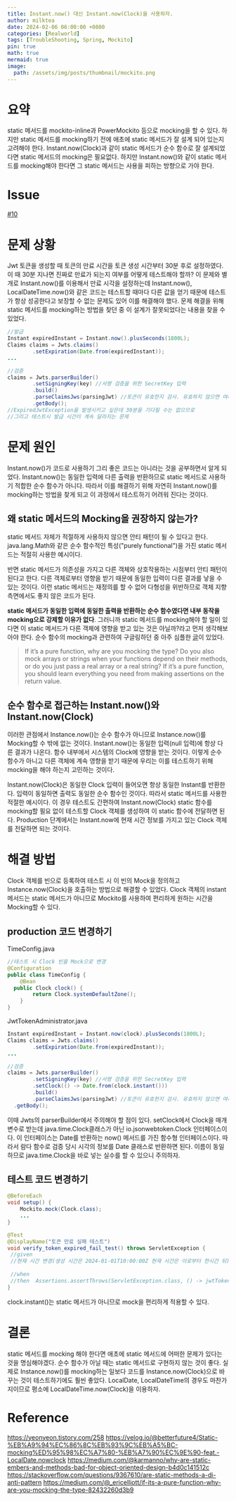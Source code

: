 ```yaml
---
title: Instant.now() 대신 Instant.now(Clock)을 사용하자.
author: milktea
date: 2024-02-06 06:00:00 +0800
categories: [Realworld]
tags: [TroubleShooting, Spring, Mockito]
pin: true
math: true
mermaid: true
image:
  path: /assets/img/posts/thumbnail/mockito.png
---
```



# 요약
static 메서드를 mockito-inline과 PowerMockito 등으로 mocking을 할 수 있다.
하지만 static 메서드를 mocking하기 전에 애초에 static 메서드가 잘 설계 되어 있는지 고려해야 한다.
Instant.now(Clock)과 같이 static 메서드가 순수 함수로 잘 설계되었다면 static 메서드의 mocking은 필요없다.
하지만 Instant.now()와 같이 static 메서드를 mocking해야 한다면 그 static 메서드는 사용을 피하는 방향으로 가야 한다.

# Issue
[#10](https://github.com/MilkTea24/realworld-backend/issues/10)

# 문제 상황
Jwt 토큰을 생성할 때 토큰의 만료 시간을 토큰 생성 시간부터 30분 후로 설정하였다.
이 때 30분 지나면 진짜로 만료가 되는지 여부를 어떻게 테스트해야 할까?
이 문제와 별개로 Instant.now()를 이용해서 만료 시각을 설정하는데 Instant.now(), LocalDateTime.now()와 같은 코드는 테스트할 때마다 다른 값을 얻기 때문에 테스트가 항상 성공한다고 보장할 수 없는 문제도 있어 이를 해결해야 했다.
문제 해결을 위해 static 메서드를 mocking하는 방법을 찾던 중 이 설계가 잘못되었다는 내용을 찾을 수 있었다.
```java
//발급
Instant expiredInstant = Instant.now().plusSeconds(1800L);  
Claims claims = Jwts.claims()  
        .setExpiration(Date.from(expiredInstant));
...

//검증
claims = Jwts.parserBuilder()  
        .setSigningKey(key) //서명 검증을 위한 SecretKey 입력  
        .build()  
        .parseClaimsJws(parsingJwt) //토큰이 유효한지 검사. 유효하지 않으면 여러 종류 예외 발생  
	    .getBody();
//ExpiredJwtException을 발생시키고 싶은데 30분을 기다릴 수는 없으므로 
//그리고 테스트시 발급 시간이 계속 달라지는 문제
```

# 문제 원인
Instant.now()가 코드로 사용하기 그리 좋은 코드는 아니라는 것을 공부하면서 알게 되었다.
Instant.now()는 동일한 입력에 다른 출력을 반환하므로 static 메서드로 사용하기 적합한 순수 함수가 아니다.
따라서 이를 해결하기 위해 자연히 Instant.now()를 mocking하는 방법을 찾게 되고 이 과정에서 테스트하기 어려워 진다는 것이다.

## 왜 static 메서드의 Mocking을 권장하지 않는가?
static 메서드 자체가 적절하게 사용하지 않으면 안티 패턴이 될 수 있다고 한다.
java.lang.Math와 같은 순수 함수적인 특성("purely functional")을 가진 static 메서드는 적절히 사용한 예시이다.

반면 static 메서드가 의존성을 가지고 다른 객체와 상호작용하는 시점부터 안티 패턴이 된다고 한다.
다른 객체로부터 영향을 받기 때문에 동일한 입력이 다른 결과를 낳을 수 있는 것이다.
이런 static 메서드는 재정의를 할 수 없어 다형성을 위반하므로 객체 지향 측면에서도 좋지 않은 코드가 된다.

**static 메서드가 동일한 입력에 동일한 출력을 반환하는 순수 함수였다면 내부 동작을 mocking으로 강제할 이유가 없다**.
그러니까 static 메서드를 mocking해야 할 일이 있다면 이 static 메서드가 다른 객체에 영향을 받고 있는 것은 아닐까?라고 먼저 생각해보아야 한다.
순수 함수의 mocking과 관련하여 구글링하던 중 아주 심플한 [글](https://medium.com/@_ericelliott/if-its-a-pure-function-why-are-you-mocking-the-type-82432260d3b9)이 있었다.

> If it’s a pure function, why are you mocking the type? Do you also mock arrays or strings when your functions depend on their methods, or do you just pass a real array or a real string? If it’s a pure function, you should learn everything you need from making assertions on the return value.

## 순수 함수로 접근하는 Instant.now()와 Instant.now(Clock)
이러한 관점에서 Instance.now()는 순수 함수가 아니므로 Instance.now()를 Mocking할 수 밖에 없는 것이다.
Instant.now()는 동일한 입력(null 입력)에 항상 다른 결과가 나온다.
함수 내부에서 시스템의 Clock에 영향을 받는 것이다.
이렇게 순수 함수가 아니고 다른 객체에 계속 영향을 받기 때문에 우리는 이를 테스트하기 위해 mocking을 해야 하는지 고민하는 것이다.

Instant.now(Clock)은 동일한 Clock 입력이 들어오면 항상 동일한 Instant를 반환한다.
입력이 동일하면 출력도 동일한 순수 함수인 것이다.
따라서 static 메서드를 사용한 적절한 예시이다.
이 경우 테스트도 간편하여 Instant.now(Clock) static 함수를 mocking할 필요 없이 테스트할 Clock 객체를 생성하여 이 static 함수에 전달하면 된다.
Production 단계에서는 Instant.now에 현재 시간 정보를 가지고 있는 Clock 객체를 전달하면 되는 것이다.


# 해결 방법
Clock 객체를 빈으로 등록하여 테스트 시 이 빈의 Mock을 정의하고 Instance.now(Clock)을 호출하는 방법으로 해결할 수 있었다. Clock 객체의 instant 메서드는 static 메서드가 아니므로 Mockito를 사용하여 편리하게 원하는 시간을 Mocking할 수 있다.

## production 코드 변경하기
TimeConfig.java
```java
//테스트 시 Clock 빈을 Mock으로 변경
@Configuration  
public class TimeConfig {  
    @Bean  
  public Clock clock() {  
        return Clock.systemDefaultZone();  
    }  
}
```

JwtTokenAdministrator.java
```java
Instant expiredInstant = Instant.now(clock).plusSeconds(1800L);  
Claims claims = Jwts.claims()  
        .setExpiration(Date.from(expiredInstant));
...

//검증
claims = Jwts.parserBuilder()  
        .setSigningKey(key) //서명 검증을 위한 SecretKey 입력  
	    .setClock(() -> Date.from(clock.instant()))  
        .build()  
        .parseClaimsJws(parsingJwt) //토큰이 유효한지 검사. 유효하지 않으면 여러 종류 예외 발생  
  .getBody();
```
이때 Jwts의 parserBuilder에서 주의해야 할 점이 있다. setClock에서 Clock을 매개 변수로 받는데 java.time.Clock클래스가 아닌 io.jsonwebtoken.Clock 인터페이스이다. 이 인터페이스는 Date를 반환하는 now() 메서드를 가진 함수형 인터페이스이다. 따라서 람다 함수로 검증 당시 시각의 정보를 Date 클래스로 반환하면 된다. 이름이 동일하므로 java.time.Clock을 바로 넣는 실수를 할 수 있으니 주의하자.

## 테스트 코드 변경하기
```java
@BeforeEach  
void setup() {  
    Mockito.mock(Clock.class);  
    ...
}

@Test  
@DisplayName("토큰 만료 실패 테스트")  
void verify_token_expired_fail_test() throws ServletException {  
 //given  
 //현재 시간 변경(생성 시간은 2024-01-01T10:00:00Z 현재 시간은 이로부터 한시간 뒤)  Mockito.when(clock.instant()).thenReturn(Instant.parse("2024-01-01T11:00:00Z"));  
  
 //when  
 //then  Assertions.assertThrows(ServletException.class, () -> jwtTokenAdministrator.verifyToken(token));  
}
```
clock.instant()는 static 메서드가 아니므로 mock을 편리하게 적용할 수 있다.


# 결론
static 메서드를 mocking 해야 한다면 애초에 static 메서드에 어떠한 문제가 있다는 것을 명심해야겠다. 순수 함수가 아닐 때는 static 메서드로 구현하지 않는 것이 좋다. 실제로 Instance.now()를 mocking하는 일보다 코드를 Instance.now(Clock)으로 바꾸는 것이 테스트하기에도 훨씬 좋았다. LocalDate, LocalDateTime의 경우도 마찬가지이므로 평소에 LocalDateTime.now(Clock)을 이용하자.

# Reference
https://yeonyeon.tistory.com/258
https://velog.io/@betterfuture4/Static-%EB%A9%94%EC%86%8C%EB%93%9C%EB%A5%BC-mocking%ED%95%98%EC%A7%80-%EB%A7%90%EC%9E%90-feat.-LocalDate.nowclock
https://medium.com/@karmanno/why-are-static-embers-and-methods-bad-for-object-oriented-design-b4d0c141512c
https://stackoverflow.com/questions/9367610/are-static-methods-a-di-anti-pattern
https://medium.com/@_ericelliott/if-its-a-pure-function-why-are-you-mocking-the-type-82432260d3b9
